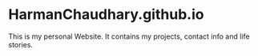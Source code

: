 # HarmanChaudhary.github.io
This is my personal Website. It contains my projects, contact info and life stories. 
